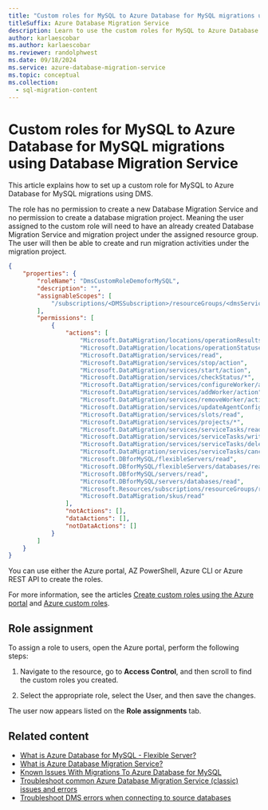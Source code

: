 ```yaml
---
title: "Custom roles for MySQL to Azure Database for MySQL migrations using Database Migration Service"
titleSuffix: Azure Database Migration Service
description: Learn to use the custom roles for MySQL to Azure Database for MySQL migrations.
author: karlaescobar
ms.author: karlaescobar
ms.reviewer: randolphwest
ms.date: 09/18/2024
ms.service: azure-database-migration-service
ms.topic: conceptual
ms.collection:
  - sql-migration-content
---
```


# Custom roles for MySQL to Azure Database for MySQL migrations using Database Migration Service

This article explains how to set up a custom role for MySQL to Azure Database for MySQL migrations using DMS.

The role has no permission to create a new Database Migration Service and no permission to create a database migration project. Meaning the user assigned to the custom role will need to have an already created Database Migration Service and migration project under the assigned resource group. The user will then be able to create and run migration activities under the migration project.

```json
{
    "properties": {
        "roleName": "DmsCustomRoleDemoforMySQL",
        "description": "",
        "assignableScopes": [
            "/subscriptions/<DMSSubscription>/resourceGroups/<dmsServiceRG>"
        ],
        "permissions": [
            {
                "actions": [
                    "Microsoft.DataMigration/locations/operationResults/read",
                    "Microsoft.DataMigration/locations/operationStatuses/read",
                    "Microsoft.DataMigration/services/read",
                    "Microsoft.DataMigration/services/stop/action",
                    "Microsoft.DataMigration/services/start/action",
                    "Microsoft.DataMigration/services/checkStatus/*",
                    "Microsoft.DataMigration/services/configureWorker/action",
                    "Microsoft.DataMigration/services/addWorker/action",
                    "Microsoft.DataMigration/services/removeWorker/action",
                    "Microsoft.DataMigration/services/updateAgentConfig/action",
                    "Microsoft.DataMigration/services/slots/read",
                    "Microsoft.DataMigration/services/projects/*",
                    "Microsoft.DataMigration/services/serviceTasks/read",
                    "Microsoft.DataMigration/services/serviceTasks/write",
                    "Microsoft.DataMigration/services/serviceTasks/delete",
                    "Microsoft.DataMigration/services/serviceTasks/cancel/action",
                    "Microsoft.DBforMySQL/flexibleServers/read",
                    "Microsoft.DBforMySQL/flexibleServers/databases/read",
                    "Microsoft.DBforMySQL/servers/read",
                    "Microsoft.DBforMySQL/servers/databases/read",
                    "Microsoft.Resources/subscriptions/resourceGroups/read",
                    "Microsoft.DataMigration/skus/read"
                ],
                "notActions": [],
                "dataActions": [],
                "notDataActions": []
            }
        ]
    }
}
```

You can use either the Azure portal, AZ PowerShell, Azure CLI or Azure REST API to create the roles.

For more information, see the articles [Create custom roles using the Azure portal](/azure/role-based-access-control/custom-roles-portal) and [Azure custom roles](/azure/role-based-access-control/custom-roles).

## Role assignment

To assign a role to users, open the Azure portal, perform the following steps:

1. Navigate to the resource, go to **Access Control**, and then scroll to find the custom roles you created.

1. Select the appropriate role, select the User, and then save the changes.

The user now appears listed on the **Role assignments** tab.

## Related content

- [What is Azure Database for MySQL - Flexible Server?](../mysql/flexible-server/overview.md)
- [What is Azure Database Migration Service?](dms-overview.md)
- [Known Issues With Migrations To Azure Database for MySQL](known-issues-azure-mysql-fs-online.md)
- [Troubleshoot common Azure Database Migration Service (classic) issues and errors](known-issues-troubleshooting-dms.md)
- [Troubleshoot DMS errors when connecting to source databases](known-issues-troubleshooting-dms-source-connectivity.md)
